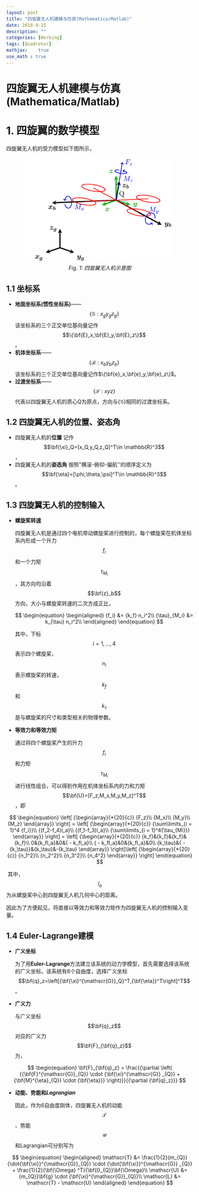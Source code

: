 ```yaml
---
layout: post
title: "四旋翼无人机建模与仿真(Mathematica/Matlab)"
date: 2018-9-15
description: ""
categories: [Working]
tags: [Quadrotor]
mathjax:    true
use_math : true
---
```



# 四旋翼无人机建模与仿真(Mathematica/Matlab)

# 1. 四旋翼的数学模型
四旋翼无人机的受力模型如下图所示，

<p align="center">
	<img src="\media\image\Quad_FM.png" width="400">
    <br>
    <em>Fig. 1: 四旋翼无人机示意图</em>
</p>




## 1.1 坐标系

- **地面坐标系(惯性坐标系)**——$$\{\mathscr{G}:x_{g}y_{g}z_{g}\}$$
   该坐标系的三个正交单位基向量记作$$\{\bf{E}_x,\bf{E}_y,\bf{E}_z\}$$。
- **机体坐标系**——$$\{\mathscr{B}:x_{b}y_{b}z_{b}\}$$
   该坐标系的三个正交单位基向量记作$\{\bf{e}_x,\bf{e}_y,\bf{e}_z\}$。
- **过渡坐标系**——$$\{\mathscr{S}:xyz\}$$
   代表以四旋翼无人机的质心Q为原点，方向与$\{\mathscr{G}\}$相同的过渡坐标系。

## 1.2 四旋翼无人机的位置、姿态角

- 四旋翼无人机的**位置**
    记作$$\bf{\xi}_Q=[x_Q,y_Q,z_Q]^T\in \mathbb{R}^3$$，
- 四旋翼无人机的**姿态角**
   按照"横滚-俯仰-偏航''的顺序定义为$$\bf{\eta}=[\phi,\theta,\psi]^T\in \mathbb{R}^3$$。

## 1.3 四旋翼无人机的控制输入

- **螺旋桨转速**

  四旋翼无人机是通过四个电机带动螺旋桨进行控制的，每个螺旋桨在机体坐标系内形成一个升力$$f_i$$和一个力矩$${\tau} _{M_i}$$，其方向均沿着$$\bf{z}_b$$方向，大小与螺旋桨转速的二次方成正比，

  $$
  \begin{equation}
  \begin{aligned}
  {f_i} &= {k_f} n_i^2\\
  {\tau}_{M_i} &= k_{\tau} n_i^2\\
  \end{aligned}
  \end{equation}
  $$

  其中，下标$$i=1,...,4$$表示四个螺旋桨，$$n_i$$表示螺旋桨的转速，$$k_f$$和$$k_{\tau}$$是与螺旋桨的尺寸和类型相关的物理参数。

- **等效力和等效力矩**

   通过将四个螺旋桨产生的升力$$f_i$$和力矩$${\tau}_{M_i}$$进行线性组合，可以得到作用在机体坐标系内的力和力矩$$\bf{U}=[F_z,M_x,M_y,M_z]^T$$，即

$$
\begin{equation}
\left[ {\begin{array}{*{20}{c}}
	{F_z}\\
	{M_x}\\
	{M_y}\\
	{M_z}
	\end{array}} \right] = \left[ {\begin{array}{*{20}{c}}
	{\sum\limits_{i = 1}^4 {f_i}}\\
	{(f_2-f_4)l_a}\\
	{(f_1-f_3)l_a}\\
	{\sum\limits_{i = 1}^4{\tau_{Mi}}}
	\end{array}} \right] = \left[ {\begin{array}{*{20}{c}}
	{k_f}&{k_f}&{k_f}&{k_f}\\
	0&{k_fl_a}&0&{ - k_fl_a}\\
	{ - k_fl_a}&0&{k_fl_a}&0\\
	{k_\tau}&{ - {k_\tau}}&{k_\tau}&-{k_\tau}
	\end{array}} \right]\left[ {\begin{array}{*{20}{c}}
	{n_1^2}\\
	{n_2^2}\\
	{n_3^2}\\
	{n_4^2}
	\end{array}} \right]
\end{equation}
$$

​	其中，$$l_a$$为从螺旋桨中心到四旋翼无人机几何中心的距离。

​	因此为了方便起见，将直接以等效力和等效力矩作为四旋翼无人机的控制输入变量。

## 1.4 Euler-Lagrange建模

- **广义坐标**

  为了用**Euler-Lagrange**方法建立该系统的动力学模型，首先需要选择该系统的广义坐标。该系统有6个自由度，选择广义坐标$$\bf{q}_z=\left[{\bf{\xi}^{\mathscr{G}}_Q}^T,{\bf{\eta}}^T\right]^T$$。

- **广义力**

  与广义坐标$$\bf{q}_z$$对应的广义力$$\bf{F}_{\bf{q}_z}$$为，

$$
\begin{equation}
\bf{F}_{\bf{q}_z} = \frac{{\partial \left( {{\bf{F}^{\mathscr{G}}_{Q}} \cdot {\bf{\xi}^{\mathscr{G}} _{Q}} +  {\bf{M}^{\eta}_{Q}} \cdot {\bf{\eta}}} \right)}}{{\partial {\bf{q}_z}}}
$$






- **动能、势能和*Lagrangian***

  因此，作为6自由度刚体，四旋翼无人机的动能$$\mathscr{T}$$、势能$$\mathscr{U}$$和Lagrangian可分别写为

$$
\begin{equation}
\begin{aligned}
\mathscr{T} &= \frac{1}{2}{m_{Q}}{\dot{\bf{\xi}}^{\mathscr{G}}_{Q}} \cdot {\dot{\bf{\xi}}^{\mathscr{G}} _{Q}} + \frac{1}{2}{\bf{\Omega} ^T}{\bf{I}_{Q}}\bf{\Omega}\\
\mathscr{U} &= {m_{Q}}\bf{g} \cdot {\bf{\xi}^{\mathscr{G}}_{Q}}\\
\mathscr{L} &= \mathscr{T} - \mathscr{U}
\end{aligned}
\end{equation}
$$


